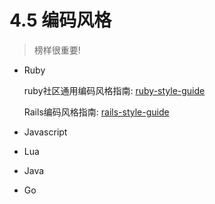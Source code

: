 # 4.5 编码风格

> 榜样很重要!

* Ruby

  ruby社区通用编码风格指南: [ruby-style-guide](https://github.com/bbatsov/ruby-style-guide)

  Rails编码风格指南: [rails-style-guide](https://github.com/bbatsov/rails-style-guide)

* Javascript

* Lua

* Java

* Go

